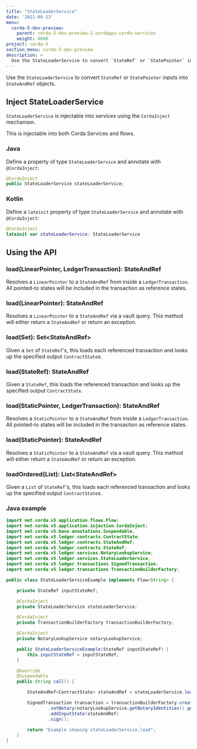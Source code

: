 ```yaml
---
title: "StateLoaderService"
date: '2021-09-13'
menu:
  corda-5-dev-preview:
    parent: corda-5-dev-preview-1-cordapps-corda-services
    weight: 6000
project: corda-5
section_menu: corda-5-dev-preview
description: >
  Use the StateLoaderService to convert `StateRef` or `StatePointer` inputs into `StateAndRef` objects.
---
```


Use the `StateLoaderService` to convert `StateRef` or `StatePointer` inputs into `StateAndRef` objects.

## Inject StateLoaderService

`StateLoaderService` is injectable into services using the `CordaInject` mechanism.

This is injectable into both Corda Services and flows.

### Java

Define a property of type `StateLoaderService` and annotate with `@CordaInject`:

```java
@CordaInject
public StateLoaderService stateLoaderService;
```

### Kotlin

Define a `lateinit` property of type `StateLoaderService` and annotate with `@CordaInject`:

```kotlin
@CordaInject
lateinit var stateLoaderService: StateLoaderService
```

## Using the API

### load(LinearPointer<T>, LedgerTransaction): StateAndRef<T>

Resolves a `LinearPointer` to a `StateAndRef` from inside a `LedgerTransaction`. All pointed-to states will be included in the transaction as reference states.

### load(LinearPointer<T>): StateAndRef<T>

Resolves a `LinearPointer` to a `StateAndRef` via a vault query. This method will either return a `StateAndRef` or return an exception.

### load(Set<StateRef>): Set<StateAndRef<ContractState>>

Given a `Set` of `StateRef`'s, this loads each referenced transaction and looks up the specified output `ContractState`s.

### load(StateRef): StateAndRef<ContractState>

Given a `StateRef`, this loads the referenced transaction and looks up the specified output `ContractState`.

### load(StaticPointer<T>, LedgerTransaction): StateAndRef<T>

Resolves a `StaticPointer` to a `StateAndRef` from inside a `LedgerTransaction`. All pointed-to states will be included in the transaction as reference states.

### load(StaticPointer<T>): StateAndRef<T>

Resolves a `StaticPointer` to a `StateAndRef` via a vault query. This method will either return a `StateAndRef` or return an exception.

### loadOrdered(List<StateRef>): List<StateAndRef<ContractState>>

Given a `List` of `StateRef`'s, this loads each referenced transaction and looks up the specified output `ContractState`s.

### Java example

```java
import net.corda.v5.application.flows.Flow;
import net.corda.v5.application.injection.CordaInject;
import net.corda.v5.base.annotations.Suspendable;
import net.corda.v5.ledger.contracts.ContractState;
import net.corda.v5.ledger.contracts.StateAndRef;
import net.corda.v5.ledger.contracts.StateRef;
import net.corda.v5.ledger.services.NotaryLookupService;
import net.corda.v5.ledger.services.StateLoaderService;
import net.corda.v5.ledger.transactions.SignedTransaction;
import net.corda.v5.ledger.transactions.TransactionBuilderFactory;

public class StateLoaderServiceExample implements Flow<String> {

    private StateRef inputStateRef;

    @CordaInject
    private StateLoaderService stateLoaderService;

    @CordaInject
    private TransactionBuilderFactory transactionBuilderFactory;

    @CordaInject
    private NotaryLookupService notaryLookupService;

    public StateLoaderServiceExample(StateRef inputStateRef) {
        this.inputStateRef = inputStateRef;
    }

    @Override
    @Suspendable
    public String call() {

        StateAndRef<ContractState> stateAndRef = stateLoaderService.load(inputStateRef);

        SignedTransaction transaction = transactionBuilderFactory.create()
                .setNotary(notaryLookupService.getNotaryIdentities().get(0))
                .addInputState(stateAndRef)
                .sign();

        return "Example showing stateLoaderService.load";
    }
}
```
